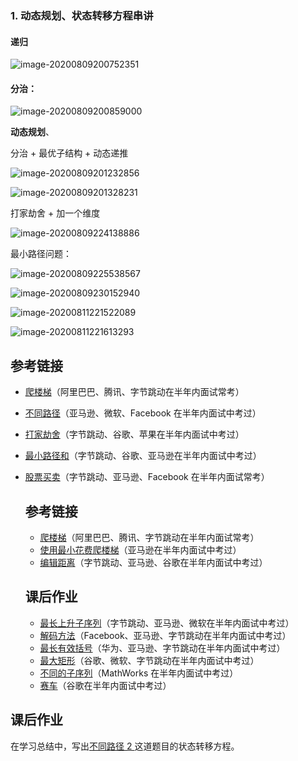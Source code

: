 ### **1. 动态规划、状态转移方程串讲**

#### 递归

![image-20200809200752351](C:\Users\admin\Desktop\算法与数据结构\algorithm010\Week09\image-20200809200752351.png)



#### 分治：

![image-20200809200859000](C:\Users\admin\Desktop\算法与数据结构\algorithm010\Week09\image-20200809200859000.png)



**动态规划**、

分治 + 最优子结构   +  动态递推

![image-20200809201232856](C:\Users\admin\Desktop\算法与数据结构\algorithm010\Week09\image-20200809201232856.png)

![image-20200809201328231](C:\Users\admin\Desktop\算法与数据结构\algorithm010\Week09\image-20200809201328231.png)



打家劫舍 + 加一个维度  

![image-20200809224138886](C:\Users\admin\Desktop\算法与数据结构\algorithm010\Week09\image-20200809224138886.png)

最小路径问题：

![image-20200809225538567](C:\Users\admin\Desktop\算法与数据结构\algorithm010\Week09\image-20200809225538567.png)

![image-20200809230152940](C:\Users\admin\Desktop\算法与数据结构\algorithm010\Week09\image-20200809230152940.png)



![image-20200811221522089](C:\Users\admin\Desktop\算法与数据结构\algorithm010\Week09\image-20200811221522089.png)



![image-20200811221613293](C:\Users\admin\Desktop\算法与数据结构\algorithm010\Week09\image-20200811221613293.png)

## 参考链接

- [爬楼梯](https://leetcode-cn.com/problems/climbing-stairs/)（阿里巴巴、腾讯、字节跳动在半年内面试常考）

- [不同路径](https://leetcode-cn.com/problems/unique-paths/)（亚马逊、微软、Facebook 在半年内面试中考过）

- [打家劫舍](https://leetcode-cn.com/problems/house-robber/)（字节跳动、谷歌、苹果在半年内面试中考过）

- [最小路径和](https://leetcode-cn.com/problems/minimum-path-sum/)（字节跳动、谷歌、亚马逊在半年内面试中考过）

- [股票买卖](https://leetcode-cn.com/problems/best-time-to-buy-and-sell-stock/)（字节跳动、亚马逊、Facebook 在半年内面试常考）

  ## 参考链接

  - [爬楼梯](https://leetcode-cn.com/problems/climbing-stairs/)（阿里巴巴、腾讯、字节跳动在半年内面试常考）
  - [使用最小花费爬楼梯](https://leetcode-cn.com/problems/min-cost-climbing-stairs/)（亚马逊在半年内面试中考过）
  - [编辑距离](https://leetcode-cn.com/problems/edit-distance/)（字节跳动、亚马逊、谷歌在半年内面试中考过）

  ## 课后作业

  - [最长上升子序列](https://leetcode-cn.com/problems/longest-increasing-subsequence/)（字节跳动、亚马逊、微软在半年内面试中考过）
  - [解码方法](https://leetcode-cn.com/problems/decode-ways/)（Facebook、亚马逊、字节跳动在半年内面试中考过）
  - [最长有效括号](https://leetcode-cn.com/problems/longest-valid-parentheses/)（华为、亚马逊、字节跳动在半年内面试中考过）
  - [最大矩形](https://leetcode-cn.com/problems/maximal-rectangle/)（谷歌、微软、字节跳动在半年内面试中考过）
  - [不同的子序列](https://leetcode-cn.com/problems/distinct-subsequences/)（MathWorks 在半年内面试中考过）
  - [赛车](https://leetcode-cn.com/problems/race-car/)（谷歌在半年内面试中考过）

## 课后作业

在学习总结中，写出[不同路径 2 ](https://leetcode-cn.com/problems/unique-paths-ii/)这道题目的状态转移方程。